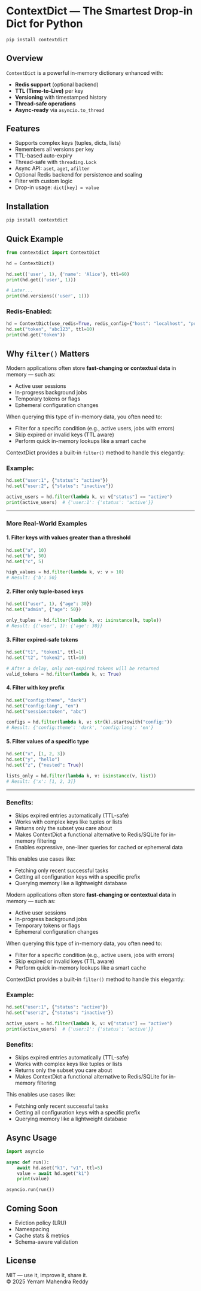 # ContextDict — The Smartest Drop-in Dict for Python

```bash
pip install contextdict
```

## Overview
`ContextDict` is a powerful in-memory dictionary enhanced with:
- **Redis support** (optional backend)
- **TTL (Time-to-Live)** per key
- **Versioning** with timestamped history
- **Thread-safe operations**
- **Async-ready** via `asyncio.to_thread`

## Features
- Supports complex keys (tuples, dicts, lists)
- Remembers all versions per key
- TTL-based auto-expiry
- Thread-safe with `threading.Lock`
- Async API: `aset`, `aget`, `afilter`
- Optional Redis backend for persistence and scaling
- Filter with custom logic
- Drop-in usage: `dict[key] = value`

## Installation
```bash
pip install contextdict
```

## Quick Example
```python
from contextdict import ContextDict

hd = ContextDict()

hd.set(('user', 1), {'name': 'Alice'}, ttl=60)
print(hd.get(('user', 1)))

# Later...
print(hd.versions(('user', 1)))
```

### Redis-Enabled:
```python
hd = ContextDict(use_redis=True, redis_config={"host": "localhost", "port": 6379})
hd.set("token", "abc123", ttl=10)
print(hd.get("token"))
```

## Why `filter()` Matters

Modern applications often store **fast-changing or contextual data** in memory — such as:
- Active user sessions
- In-progress background jobs
- Temporary tokens or flags
- Ephemeral configuration changes

When querying this type of in-memory data, you often need to:
- Filter for a specific condition (e.g., active users, jobs with errors)
- Skip expired or invalid keys (TTL aware)
- Perform quick in-memory lookups like a smart cache

ContextDict provides a built-in `filter()` method to handle this elegantly:

### Example:
```python
hd.set("user:1", {"status": "active"})
hd.set("user:2", {"status": "inactive"})

active_users = hd.filter(lambda k, v: v["status"] == "active")
print(active_users)  # {'user:1': {'status': 'active'}}
```

---

### More Real-World Examples

#### 1. **Filter keys with values greater than a threshold**
```python
hd.set("a", 10)
hd.set("b", 50)
hd.set("c", 5)

high_values = hd.filter(lambda k, v: v > 10)
# Result: {'b': 50}
```

#### 2. **Filter only tuple-based keys**
```python
hd.set(("user", 1), {"age": 30})
hd.set("admin", {"age": 50})

only_tuples = hd.filter(lambda k, v: isinstance(k, tuple))
# Result: {('user', 1): {'age': 30}}
```

#### 3. **Filter expired-safe tokens**
```python
hd.set("t1", "token1", ttl=1)
hd.set("t2", "token2", ttl=10)

# After a delay, only non-expired tokens will be returned
valid_tokens = hd.filter(lambda k, v: True)
```

#### 4. **Filter with key prefix**
```python
hd.set("config:theme", "dark")
hd.set("config:lang", "en")
hd.set("session:token", "abc")

configs = hd.filter(lambda k, v: str(k).startswith("config:"))
# Result: {'config:theme': 'dark', 'config:lang': 'en'}
```

#### 5. **Filter values of a specific type**
```python
hd.set("x", [1, 2, 3])
hd.set("y", "hello")
hd.set("z", {"nested": True})

lists_only = hd.filter(lambda k, v: isinstance(v, list))
# Result: {'x': [1, 2, 3]}
```

---

### Benefits:
- Skips expired entries automatically (TTL-safe)
- Works with complex keys like tuples or lists
- Returns only the subset you care about
- Makes ContextDict a functional alternative to Redis/SQLite for in-memory filtering
- Enables expressive, one-liner queries for cached or ephemeral data

This enables use cases like:
- Fetching only recent successful tasks
- Getting all configuration keys with a specific prefix
- Querying memory like a lightweight database

Modern applications often store **fast-changing or contextual data** in memory — such as:
- Active user sessions
- In-progress background jobs
- Temporary tokens or flags
- Ephemeral configuration changes

When querying this type of in-memory data, you often need to:
- Filter for a specific condition (e.g., active users, jobs with errors)
- Skip expired or invalid keys (TTL aware)
- Perform quick in-memory lookups like a smart cache

ContextDict provides a built-in `filter()` method to handle this elegantly:

### Example:
```python
hd.set("user:1", {"status": "active"})
hd.set("user:2", {"status": "inactive"})

active_users = hd.filter(lambda k, v: v["status"] == "active")
print(active_users)  # {'user:1': {'status': 'active'}}
```

### Benefits:
- Skips expired entries automatically (TTL-safe)
- Works with complex keys like tuples or lists
- Returns only the subset you care about
- Makes ContextDict a functional alternative to Redis/SQLite for in-memory filtering

This enables use cases like:
- Fetching only recent successful tasks
- Getting all configuration keys with a specific prefix
- Querying memory like a lightweight database

## Async Usage
```python
import asyncio

async def run():
    await hd.aset("k1", "v1", ttl=5)
    value = await hd.aget("k1")
    print(value)

asyncio.run(run())
```

## Coming Soon
- Eviction policy (LRU)
- Namespacing
- Cache stats & metrics
- Schema-aware validation

## License
MIT — use it, improve it, share it.  
©️ 2025 Yerram Mahendra Reddy
